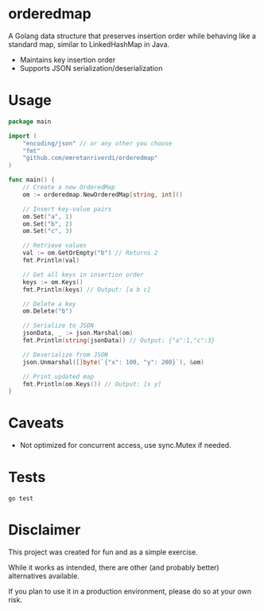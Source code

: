 # orderedmap  

A Golang data structure that preserves insertion order while behaving like a standard map, similar to LinkedHashMap in Java.

- Maintains key insertion order
- Supports JSON serialization/deserialization

# Usage

```go
package main

import (
	"encoding/json" // or any other you choose
	"fmt"
	"github.com/emretanriverdi/orderedmap"
)

func main() {
	// Create a new OrderedMap
	om := orderedmap.NewOrderedMap[string, int]()

	// Insert key-value pairs
	om.Set("a", 1)
	om.Set("b", 2)
	om.Set("c", 3)

	// Retrieve values
	val := om.GetOrEmpty("b") // Returns 2
	fmt.Println(val)

	// Get all keys in insertion order
	keys := om.Keys()
	fmt.Println(keys) // Output: [a b c]

	// Delete a key
	om.Delete("b")

	// Serialize to JSON
	jsonData, _ := json.Marshal(om)
	fmt.Println(string(jsonData)) // Output: {"a":1,"c":3}

	// Deserialize from JSON
	json.Unmarshal([]byte(`{"x": 100, "y": 200}`), &om)

	// Print updated map
	fmt.Println(om.Keys()) // Output: [x y]
}
```

# Caveats

* Not optimized for concurrent access, use sync.Mutex if needed.

# Tests

```
go test
```

# Disclaimer  

This project was created for fun and as a simple exercise.

While it works as intended, there are other (and probably better) alternatives available.  

If you plan to use it in a production environment, please do so at your own risk.
